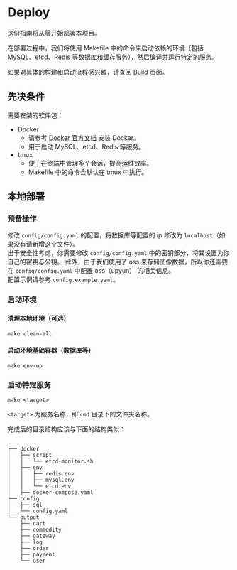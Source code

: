 # Deploy

这份指南将从零开始部署本项目。

在部署过程中，我们将使用 Makefile 中的命令来启动依赖的环境（包括 MySQL、etcd、Redis 等数据库和缓存服务），然后编译并运行特定的服务。

如果对具体的构建和启动流程感兴趣，请查阅 [Build](./build.zh.md) 页面。

## 先决条件

需要安装的软件包：

- Docker
    - 请参考 [Docker 官方文档](https://docs.docker.com/get-docker/) 安装 Docker。
    - 用于启动 MySQL、etcd、Redis 等服务。
- tmux
    - 便于在终端中管理多个会话，提高运维效率。
    - Makefile 中的命令会默认在 tmux 中执行。

## 本地部署

### 预备操作

修改 `config/config.yaml` 的配置，将数据库等配置的 ip 修改为 `localhost`（如果没有请新增这个文件）。  
出于安全性考虑，你需要修改 `config/config.yaml` 中的密钥部分，将其设置为你自己的密钥与公钥。
此外，由于我们使用了 oss 来存储图像数据，所以你还需要在 `config/config.yaml` 中配置 oss（upyun） 的相关信息。  
配置示例请参考 `config.example.yaml`。

### 启动环境

#### 清理本地环境（可选）

```shell
make clean-all
```

#### 启动环境基础容器（数据库等）

```shell
make env-up
```

### 启动特定服务

```shell
make <target>
```

`<target>` 为服务名称，即 `cmd` 目录下的文件夹名称。

完成后的目录结构应该与下面的结构类似：

```shell
.
├── docker
│   ├── script
│   │   └── etcd-monitor.sh
│   ├── env
│   │   ├── redis.env
│   │   ├── mysql.env
│   │   └── etcd.env
│   ├── docker-compose.yaml
├── config
│   ├── sql
│   └── config.yaml
└── output
    ├── cart
    ├── commodity
    ├── gateway
    ├── log
    ├── order
    ├── payment
    └── user

```
